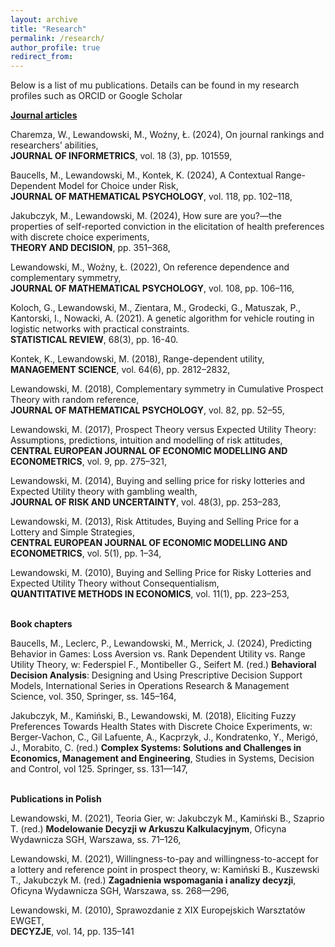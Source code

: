 ```yaml
---
layout: archive
title: "Research"
permalink: /research/
author_profile: true
redirect_from:
---
```


Below is a list of mu publications. Details can be found in my research profiles such as ORCID or Google Scholar

<ins>**Journal articles**<ins>

Charemza, W., Lewandowski, M., Woźny, Ł. (2024), On journal rankings and researchers’ abilities,
<br>**JOURNAL OF INFORMETRICS**, vol. 18 (3), pp. 101559,

Baucells, M., Lewandowski, M., Kontek, K. (2024), A Contextual Range-Dependent Model for Choice under Risk, 
<br>**JOURNAL OF MATHEMATICAL PSYCHOLOGY**, vol. 118, pp. 102–118,

Jakubczyk, M., Lewandowski, M. (2024), How sure are you?—the properties of self-reported conviction in the elicitation of health preferences with discrete choice experiments, 
<br>**THEORY AND DECISION**, pp. 351–368,

Lewandowski, M., Woźny, Ł. (2022), On reference dependence and complementary symmetry,
<br>**JOURNAL OF MATHEMATICAL PSYCHOLOGY**, vol. 108, pp. 106–116,

Koloch, G., Lewandowski, M., Zientara, M., Grodecki, G., Matuszak, P., Kantorski, I., Nowacki, A. (2021). A genetic algorithm for vehicle routing in logistic networks with practical constraints.
<br>**STATISTICAL REVIEW**, 68(3), pp. 16-40.

Kontek, K., Lewandowski, M. (2018), Range-dependent utility, 
<br>**MANAGEMENT SCIENCE**, vol. 64(6), pp. 2812–2832,

Lewandowski, M. (2018), Complementary symmetry in Cumulative Prospect Theory with random reference, 
<br>**JOURNAL OF MATHEMATICAL PSYCHOLOGY**, vol. 82, pp. 52–55,

Lewandowski, M. (2017), Prospect Theory versus Expected Utility Theory: Assumptions, predictions, intuition and modelling of risk attitudes, 
<br>**CENTRAL EUROPEAN JOURNAL OF ECONOMIC MODELLING AND ECONOMETRICS**, vol. 9, pp. 275–321,

Lewandowski, M. (2014), Buying and selling price for risky lotteries and Expected Utility theory with gambling wealth, 
<br>**JOURNAL OF RISK AND UNCERTAINTY**, vol. 48(3), pp. 253–283,

Lewandowski, M. (2013), Risk Attitudes, Buying and Selling Price for a Lottery and Simple Strategies, 
<br>**CENTRAL EUROPEAN JOURNAL OF ECONOMIC MODELLING AND ECONOMETRICS**, vol. 5(1), pp. 1–34,

Lewandowski, M. (2010), Buying and Selling Price for Risky Lotteries and Expected Utility Theory without Consequentialism, 
<br>**QUANTITATIVE METHODS IN ECONOMICS**, vol. 11(1), pp. 223–253,


<br>**Book chapters**

Baucells, M., Leclerc, P., Lewandowski, M., Merrick, J. (2024), Predicting Behavior in Games:
Loss Aversion vs. Rank Dependent Utility vs. Range Utility Theory, w: Federspiel F., Montibeller
G., Seifert M. (red.) **Behavioral Decision Analysis**: Designing and Using Prescriptive
Decision Support Models, International Series in Operations Research & Management Science,
vol. 350, Springer, ss. 145–164,

Jakubczyk, M., Kamiński, B., Lewandowski, M. (2018), Eliciting Fuzzy Preferences Towards 
Health States with Discrete Choice Experiments, w: Berger-Vachon, C., Gil Lafuente, A.,
Kacprzyk, J., Kondratenko, Y., Merigó, J., Morabito, C. (red.) **Complex Systems: Solutions
and Challenges in Economics, Management and Engineering**, Studies in Systems, Decision
and Control, vol 125. Springer, ss. 131—147,

<br>**Publications in Polish**

Lewandowski, M. (2021), Teoria Gier, w: Jakubczyk M., Kamiński B., Szaprio T. (red.) **Modelowanie
Decyzji w Arkuszu Kalkulacyjnym**, Oficyna Wydawnicza SGH, Warszawa, ss. 71–126,

Lewandowski, M. (2021), Willingness-to-pay and willingness-to-accept for a lottery and reference
point in prospect theory, w: Kamiński B., Kuszewski T., Jakubczyk M. (red.) **Zagadnienia
wspomagania i analizy decyzji**, Oficyna Wydawnicza SGH, Warszawa, ss. 268—296,

Lewandowski, M. (2010), Sprawozdanie z XIX Europejskich Warsztatów EWGET, 
<br>**DECYZJE**, vol. 14, pp. 135–141







